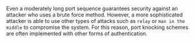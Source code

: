 Even a moderately long port sequence guarantees security against an attacker who uses a brute force method.
However, a more sophisticated attacker is able to use other types of attacks such as `relay` or `man in the middle` to compromise the system. 
For this reason, port knocking schemes are often implemented with other forms of authentication.